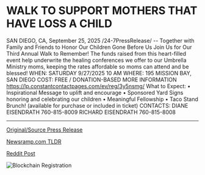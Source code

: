 # WALK TO SUPPORT MOTHERS THAT HAVE LOSS A CHILD

SAN DIEGO, CA, September 25, 2025 /24-7PressRelease/ -- Together with Family and Friends to Honor Our Children Gone Before Us  Join Us for Our Third Annual Walk to Remember!  The funds raised from this heart-filled event help underwrite the healing conferences we offer to our Umbrella Ministry moms, keeping the rates affordable so moms can attend and be blessed!  WHEN: SATURDAY 9/27/2025 10 AM  WHERE: 195 MISSION BAY, SAN DIEGO   COST: FREE / DONATION-BASED  MORE INFORMATION https://lp.constantcontactpages.com/ev/reg/3y5nsmg/  What to Expect:  • Inspirational Message to uplift and encourage  • Sponsored Yard Signs honoring and celebrating our children  • Meaningful Fellowship  • Taco Stand Brunch! (available for purchase or included in ticket)  CONTACTS:  DIANE EISENDRATH 760-815-8009  RICHARD EISENDRATH 760-815-8008 

---

[Original/Source Press Release](https://www.24-7pressrelease.com/press-release/527125/walk-to-support-mothers-that-have-loss-a-child)
                    

[Newsramp.com TLDR](https://newsramp.com/curated-news/san-diego-s-third-annual-walk-to-remember-honors-children-lost/4e2728be62e62ecf00fa7b8adadd022e) 

 



[Reddit Post](https://www.reddit.com/r/newsramp/comments/1nq0abb/san_diegos_third_annual_walk_to_remember_honors/) 



![Blockchain Registration](https://cdn.newsramp.app/24-7PressRelease/qrcode/259/25/knotDslN.webp)